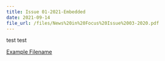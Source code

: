 ```yaml
---
title: Issue 01-2021-Embedded
date: 2021-09-14
file_url: /files/News%20in%20Focus%20Issue%2003-2020.pdf
---
```


test 
test

[Example Filename](/files/News%20in%20Focus%20Issue%2003-2020.pdf)